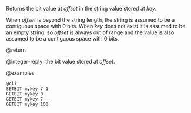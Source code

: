 Returns the bit value at _offset_ in the string value stored at _key_.

When _offset_ is beyond the string length, the string is assumed to be a
contiguous space with 0 bits.
When _key_ does not exist it is assumed to be an empty string, so _offset_ is
always out of range and the value is also assumed to be a contiguous space with
0 bits.

@return

@integer-reply: the bit value stored at _offset_.

@examples

    @cli
    SETBIT mykey 7 1
    GETBIT mykey 0
    GETBIT mykey 7
    GETBIT mykey 100
